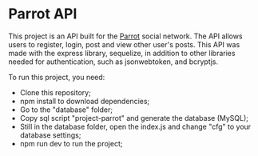 # Parrot API

This project is an API built for the [Parrot](https://github.com/socorrosans/parrot) social network. The API allows users to register, login, post and view other user's posts. This API was made with the express library, sequelize, in addition to other libraries needed for authentication, such as jsonwebtoken, and bcryptjs.

To run this project, you need:
- Clone this repository;
- npm install to download dependencies;
- Go to the "database" folder;
- Copy sql script "project-parrot" and generate the database (MySQL);
- Still in the database folder, open the index.js and change "cfg" to your database settings;
- npm run dev to run the project;